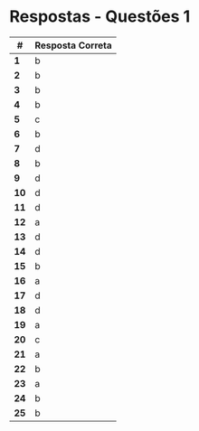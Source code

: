 # Respostas - Questões 1

| **#**  | **Resposta Correta** |
|--------|----------------------|
| **1**  | b |
| **2**  | b |
| **3**  | b |
| **4**  | b |
| **5**  | c |
| **6**  | b |
| **7**  | d |
| **8**  | b |
| **9**  | d |
| **10** | d |
| **11** | d |
| **12** | a |
| **13** | d |
| **14** | d |
| **15** | b |
| **16** | a |
| **17** | d |
| **18** | d |
| **19** | a |
| **20** | c |
| **21** | a |
| **22** | b |
| **23** | a |
| **24** | b |
| **25** | b |